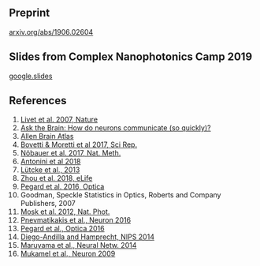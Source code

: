 ## Preprint
[arxiv.org/abs/1906.02604](https://arxiv.org/abs/1906.02604)

## Slides from Complex Nanophotonics Camp 2019
[google.slides](https://docs.google.com/presentation/d/1-3TkTc_yVXCV2Uh9tPzW1ySK4HXdfFElSaH1RAZF8ns/edit?usp=sharing)

## References
1. [Livet et al. 2007, Nature](https://www.nature.com/articles/nature06293)
2. [Ask the Brain: How do neurons communicate (so quickly)?](https://mcgovern.mit.edu/2019/02/28/ask-the-brain-how-do-neurons-communicate/)
3. [Allen Brain Atlas](http://portal.brain-map.org/)
4. [Bovetti & Moretti et al 2017, Sci Rep.](https://www.nature.com/articles/srep40041)
5. [Nöbauer et al. 2017, Nat. Meth.](https://www.nature.com/articles/nmeth.4341)
6. [Antonini et al 2018](https://www.biorxiv.org/content/10.1101/504472v1)
7. [Lütcke et al., 2013](https://www.frontiersin.org/articles/10.3389/fncir.2013.00201/full)
8. [Zhou et al. 2018, eLife](https://elifesciences.org/articles/28728)
9. [Pegard et al. 2016, Optica](https://www.osapublishing.org/optica/abstract.cfm?uri=optica-3-5-517)
10. Goodman, Speckle Statistics in Optics, Roberts and Company Publishers, 2007
11. [Mosk et al. 2012, Nat. Phot.](https://www.nature.com/articles/nphoton.2012.88)
12. [Pnevmatikakis et al., Neuron 2016](https://www.cell.com/neuron/abstract/S0896-6273(15)01084-3)
13. [Pegard et al., Optica 2016](https://www.osapublishing.org/optica/abstract.cfm?uri=optica-3-5-517)
14. [Diego-Andilla and Hamprecht, NIPS 2014](https://papers.nips.cc/paper/5342-sparse-space-time-deconvolution-for-calcium-image-analysis)
15. [Maruyama et al., Neural Netw. 2014](https://www.sciencedirect.com/science/article/pii/S0893608014000707)
16. [Mukamel et al., Neuron 2009](https://www.cell.com/neuron/fulltext/S0896-6273(09)00619-9)
